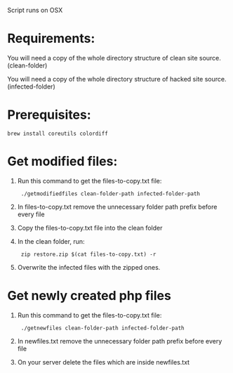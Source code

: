 Script runs on OSX

# Requirements:
You will need a copy of the whole directory structure of clean site source. (clean-folder)

You will need a copy of the whole directory structure of hacked site source. (infected-folder)

# Prerequisites:
	brew install coreutils colordiff

# Get modified files:

1. Run this command to get the files-to-copy.txt file:

		./getmodifiedfiles clean-folder-path infected-folder-path

2. In files-to-copy.txt remove the unnecessary folder path prefix before every file

3. Copy the files-to-copy.txt file into the clean folder

4. In the clean folder, run:

		zip restore.zip $(cat files-to-copy.txt) -r

5. Overwrite the infected files with the zipped ones.

# Get newly created php files

1. Run this command to get the files-to-copy.txt file:

		./getnewfiles clean-folder-path infected-folder-path

2. In newfiles.txt remove the unnecessary folder path prefix before every file

3. On your server delete the files which are inside newfiles.txt

